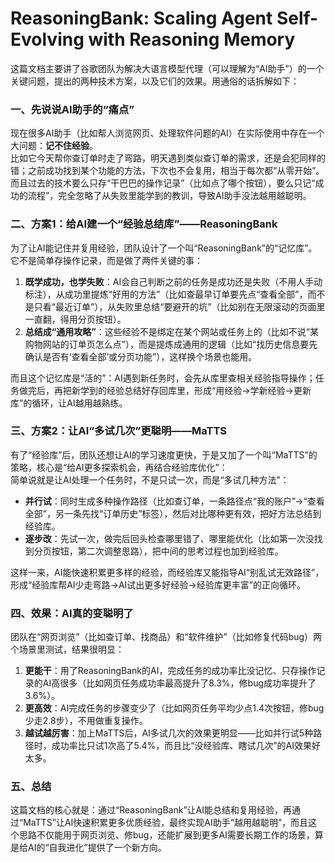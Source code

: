 # ReasoningBank: Scaling Agent Self-Evolving with Reasoning Memory


这篇文档主要讲了谷歌团队为解决大语言模型代理（可以理解为“AI助手”）的一个关键问题，提出的两种技术方案，以及它们的效果。用通俗的话拆解如下：


### 一、先说说AI助手的“痛点”
现在很多AI助手（比如帮人浏览网页、处理软件问题的AI）在实际使用中存在一个大问题：**记不住经验**。  
比如它今天帮你查订单时走了弯路，明天遇到类似查订单的需求，还是会犯同样的错；之前成功找到某个功能的方法，下次也不会复用，相当于每次都“从零开始”。而且过去的技术要么只存“干巴巴的操作记录”（比如点了哪个按钮），要么只记“成功的流程”，完全忽略了从失败里能学到的教训，导致AI助手没法越用越聪明。


### 二、方案1：给AI建一个“经验总结库”——ReasoningBank
为了让AI能记住并复用经验，团队设计了一个叫“ReasoningBank”的“记忆库”。它不是简单存操作记录，而是做了两件关键的事：  
1. **既学成功，也学失败**：AI会自己判断之前的任务是成功还是失败（不用人手动标注），从成功里提炼“好用的方法”（比如查最早订单要先点“查看全部”，而不是只看“最近订单”），从失败里总结“要避开的坑”（比如别在无限滚动的页面里一直翻，得用分页按钮）。  
2. **总结成“通用攻略”**：这些经验不是绑定在某个网站或任务上的（比如不说“某购物网站的订单页怎么点”），而是提炼成通用的逻辑（比如“找历史信息要先确认是否有‘查看全部’或分页功能”），这样换个场景也能用。  

而且这个记忆库是“活的”：AI遇到新任务时，会先从库里查相关经验指导操作；任务做完后，再把新学到的经验总结好存回库里，形成“用经验→学新经验→更新库”的循环，让AI越用越熟练。


### 三、方案2：让AI“多试几次”更聪明——MaTTS
有了“经验库”后，团队还想让AI的学习速度更快，于是又加了一个叫“MaTTS”的策略，核心是“给AI更多探索机会，再结合经验库优化”：  
简单说就是让AI处理一个任务时，不是只试一次，而是“多试几种方法”：  
- **并行试**：同时生成多种操作路径（比如查订单，一条路径点“我的账户”→“查看全部”，另一条先找“订单历史”标签），然后对比哪种更有效，把好方法总结到经验库。  
- **逐步改**：先试一次，做完后回头检查哪里错了、哪里能优化（比如第一次没找到分页按钮，第二次调整思路），把中间的思考过程也加到经验库。  

这样一来，AI能快速积累更多样的经验，而经验库又能指导AI“别乱试无效路径”，形成“经验库帮AI少走弯路→AI试出更多好经验→经验库更丰富”的正向循环。


### 四、效果：AI真的变聪明了
团队在“网页浏览”（比如查订单、找商品）和“软件维护”（比如修复代码bug）两个场景里测试，结果很明显：  
1. **更能干**：用了ReasoningBank的AI，完成任务的成功率比没记忆、只存操作记录的AI高很多（比如网页任务成功率最高提升了8.3%，修bug成功率提升了3.6%）。  
2. **更高效**：AI完成任务的步骤变少了（比如网页任务平均少点1.4次按钮，修bug少走2.8步），不用做重复操作。  
3. **越试越厉害**：加上MaTTS后，AI多试几次的效果更明显——比如并行试5种路径时，成功率比只试1次高了5.4%，而且比“没经验库、瞎试几次”的AI效果好太多。


### 五、总结
这篇文档的核心就是：通过“ReasoningBank”让AI能总结和复用经验，再通过“MaTTS”让AI快速积累更多优质经验，最终实现AI助手“越用越聪明”，而且这个思路不仅能用于网页浏览、修bug，还能扩展到更多AI需要长期工作的场景，算是给AI的“自我进化”提供了一个新方向。